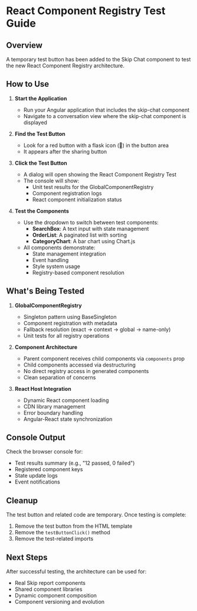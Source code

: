 # React Component Registry Test Guide

## Overview
A temporary test button has been added to the Skip Chat component to test the new React Component Registry architecture.

## How to Use

1. **Start the Application**
   - Run your Angular application that includes the skip-chat component
   - Navigate to a conversation view where the skip-chat component is displayed

2. **Find the Test Button**
   - Look for a red button with a flask icon (🧪) in the button area
   - It appears after the sharing button

3. **Click the Test Button**
   - A dialog will open showing the React Component Registry Test
   - The console will show:
     - Unit test results for the GlobalComponentRegistry
     - Component registration logs
     - React component initialization status

4. **Test the Components**
   - Use the dropdown to switch between test components:
     - **SearchBox**: A text input with state management
     - **OrderList**: A paginated list with sorting
     - **CategoryChart**: A bar chart using Chart.js
   - All components demonstrate:
     - State management integration
     - Event handling
     - Style system usage
     - Registry-based component resolution

## What's Being Tested

1. **GlobalComponentRegistry**
   - Singleton pattern using BaseSingleton
   - Component registration with metadata
   - Fallback resolution (exact → context → global → name-only)
   - Unit tests for all registry operations

2. **Component Architecture**
   - Parent component receives child components via `components` prop
   - Child components accessed via destructuring
   - No direct registry access in generated components
   - Clean separation of concerns

3. **React Host Integration**
   - Dynamic React component loading
   - CDN library management
   - Error boundary handling
   - Angular-React state synchronization

## Console Output

Check the browser console for:
- Test results summary (e.g., "12 passed, 0 failed")
- Registered component keys
- State update logs
- Event notifications

## Cleanup

The test button and related code are temporary. Once testing is complete:
1. Remove the test button from the HTML template
2. Remove the `testButtonClick()` method
3. Remove the test-related imports

## Next Steps

After successful testing, the architecture can be used for:
- Real Skip report components
- Shared component libraries
- Dynamic component composition
- Component versioning and evolution